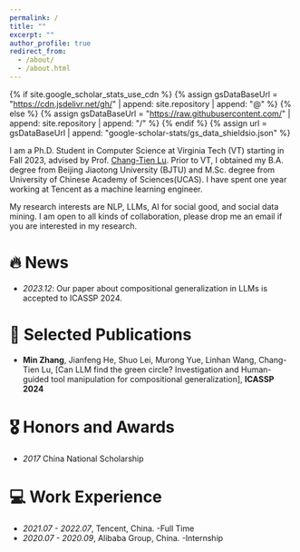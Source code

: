```yaml
---
permalink: /
title: ""
excerpt: ""
author_profile: true
redirect_from: 
  - /about/
  - /about.html
---
```


{% if site.google_scholar_stats_use_cdn %}
{% assign gsDataBaseUrl = "https://cdn.jsdelivr.net/gh/" | append: site.repository | append: "@" %}
{% else %}
{% assign gsDataBaseUrl = "https://raw.githubusercontent.com/" | append: site.repository | append: "/" %}
{% endif %}
{% assign url = gsDataBaseUrl | append: "google-scholar-stats/gs_data_shieldsio.json" %}

<span class='anchor' id='about-me'></span>
<p>
I am a Ph.D. Student in Computer Science at Virginia Tech (VT) starting in Fall 2023, advised by Prof. <a href="ttps://people.cs.vt.edu/ctlu/"> Chang-Tien Lu</a>. Prior to VT, I obtained my B.A. degree from Beijing Jiaotong University (BJTU) and M.Sc. degree from University of Chinese Academy of Sciences(UCAS). I have spent one year working at Tencent as a machine learning engineer.
</p>

My research interests are NLP, LLMs, AI for social good, and social data mining. I am open to all kinds of collaboration, please drop me an email if you are interested in my research.

# 🔥 News
- *2023.12*: Our paper about compositional generalization in LLMs is accepted to ICASSP 2024. 

# 📝 Selected Publications

- **Min Zhang**, Jianfeng He, Shuo Lei, Murong Yue, Linhan Wang, Chang-Tien Lu, [Can LLM find the green circle? Investigation and Human-guided tool manipulation for compositional generalization], **ICASSP 2024**

# 🎖 Honors and Awards
- *2017* China National Scholarship

# 💻 Work Experience
- *2021.07 - 2022.07*, Tencent, China. -Full Time
- *2020.07 - 2020.09*, Alibaba Group, China. -Internship
